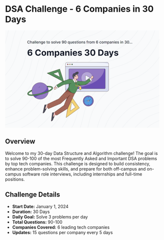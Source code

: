 # DSA Challenge - 6 Companies in 30 Days

![Challenge Banner](./imgs.png)

## Overview

Welcome to my 30-day Data Structure and Algorithm challenge! The goal is to solve 90-100 of the most Frequently Asked and Important DSA problems by top tech companies. This challenge is designed to build consistency, enhance problem-solving skills, and prepare for both off-campus and on-campus software role interviews, including internships and full-time positions.

## Challenge Details

- **Start Date:** January 1, 2024
- **Duration:** 30 Days
- **Daily Goal:** Solve 3 problems per day
- **Total Questions:** 90-100
- **Companies Covered:** 6 leading tech companies
- **Updates:** 15 questions per company every 5 days
